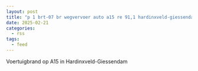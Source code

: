 ```yaml
---
layout: post
title: "p 1 brt-07 br wegvervoer auto a15 re 91,1 hardinxveld-giessendam 187631"
date: 2025-02-21
categories: 
  - rss
tags: 
  - feed
---
```


Voertuigbrand op A15 in Hardinxveld-Giessendam
